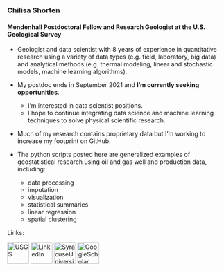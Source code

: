 ### Chilisa Shorten
#### Mendenhall Postdoctoral Fellow and Research Geologist at the U.S. Geological Survey 

- Geologist and data scientist with 8 years of experience in quantitative research using a variety of data types (e.g. field, laboratory, big data) and analytical methods (e.g. thermal modeling, linear and stochastic models, machine learning algorithms). 

- My postdoc ends in September 2021 and <b>I’m currently seeking opportunities</b>. 
  - I’m interested in data scientist positions.
  - I hope to continue integrating data science and machine learning techniques to solve physical scientific research.

- Much of my research contains proprietary data but I’m working to increase my footprint on GitHub. 
- The python scripts posted here are generalized examples of geostatistical research using oil and gas well and production data, including: 
  - data processing
  - imputation
  - visualization
  - statistical summaries
  - linear regression
  - spatial clustering

Links:
<p align="left">
  <a href="https://www.usgs.gov/staff-profiles/chilisa-shorten"><img height="50" width="50" src="https://i.pinimg.com/originals/c8/fa/38/c8fa386d5ae3aa2952a5f8cc1a41683d.jpg" alt="USGS"/></a> 
  <a href="https://www.linkedin.com/in/chilisa-shorten/"><img height="50" width="50" src="https://img.icons8.com/color/96/000000/linkedin.png" alt="LinkedIn"/></a>
  <a href="https://surface.syr.edu/etd/936/"><img height="50" width="50" src="https://cuse.com/images/logos/site/site.png?width=48" alt="SyracuseUniversity"/></a>
  <a href="https://scholar.google.com/citations?user=L_F1ufwAAAAJ&hl=en"><img height="50" width="50" src="https://upload.wikimedia.org/wikipedia/commons/thumb/c/c7/Google_Scholar_logo.svg/1024px-Google_Scholar_logo.svg.png" alt="GoogleScholar"/></a>
